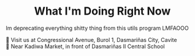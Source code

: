 <h1 align="center" style="font-weight: bold">
    What I'm Doing Right Now
</h1>

Im deprecating everything shitty thing from this utils program LMFAOOO

📍 Visit us at
Congressional Avenue,
Burol 1, Dasmariñas City,
Cavite  
📌 Near Kadiwa Market,
in front of Dasmariñas
II Central School